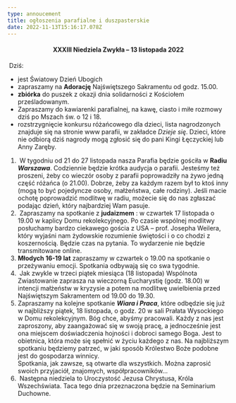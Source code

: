 ```yaml
---
type: annoucement
title: ogłoszenia parafialne i duszpasterskie
date: 2022-11-13T15:16:17.078Z
---
```

<!--StartFragment-->

<h4 style="text-align:center;">XXXIII Niedziela Zwykła – 13 listopada 2022</h4>

 Dziś:

* jest Światowy Dzień Ubogich
* zapraszamy na **Adorację** Najświętszego Sakramentu od godz. 15.00.
* **zbiórka** do puszek z okazji dnia solidarności z Kościołem prześladowanym.
* Zapraszamy do kawiarenki parafialnej, na kawę, ciasto i miłe rozmowy dziś po Mszach św. o 12 i 18.
* rozstrzygnięcie konkursu różańcowego dla dzieci, lista nagrodzonych znajduje się na stronie www parafii, w zakładce *Dzieje się*. Dzieci, które nie odbiorą dziś nagrody mogą zgłosić się do pani Kingi Łęczyckiej lub Anny Zaręby.

1.  W tygodniu od 21 do 27 listopada nasza Parafia będzie gościła w **Radiu *Warszawa***. Codziennie będzie krótka audycja o parafii. Jesteśmy też proszeni, żeby co wieczór osoby z parafii poprowadziły na żywo jedną część różańca (o 21.00). Dobrze, żeby za każdym razem był to ktoś inny (mogą to być pojedyncze osoby, małżeństwa, całe rodziny). Jeśli macie ochotę poprowadzić modlitwę w radiu, możecie się do nas zgłaszać podając dzień, który najbardziej Wam pasuje.
2.  Zapraszamy na spotkanie z **judaizmem** : w czwartek 17 listopada o 19.00 w kaplicy Domu rekolekcyjnego. Po czasie wspólnej modlitwy posłuchamy bardzo ciekawego gościa z USA – prof. Josepha Weilera, który wyjaśni nam żydowskie rozumienie świętości i o co chodzi z koszernością. Będzie czas na pytania. To wydarzenie nie będzie transmitowane online.
3. **Młodych 16-19 lat** zapraszamy w czwartek o 19.00 na spotkanie o przeżywaniu emocji. Spotkania odbywają się co swa tygodnie.
4.  Jak zwykle w trzeci piątek miesiąca (18 listopada) Wspólnota Zwiastowanie zaprasza na wieczorną Eucharystię (godz. 18.00) w intencji małżeństw w kryzysie a potem na modlitwę uwielbienia przed Najświętszym Sakramentem od 19.00 do 19.30.
5. Zapraszamy na kolejne spotkanie ***Wiara i Praca***, które odbędzie się już w najbliższy piątek, 18 listopada, o godz. 20 w sali Prałata Wysockiego w Domu rekolekcyjnym. Bóg chce, abyśmy pracowali. Każdy z nas jest zaproszony, aby zaangażować się w swoją pracę, a jednocześnie jest ona miejscem doświadczenia hojności i dobroci samego Boga. Jest to obietnica, która może się spełnić w życiu każdego z nas. Na najbliższym spotkaniu będziemy patrzeć, w jaki sposób Królestwo Boże podobne jest do gospodarza winnicy.\
   Spotkania, jak zawsze, są otwarte dla wszystkich. Można zaprosić swoich przyjaciół, znajomych, współpracowników…
6.  Następna niedziela to Uroczystość Jezusa Chrystusa, Króla Wszechświata. Taca tego dnia przeznaczona będzie na Seminarium Duchowne.

<!--EndFragment-->